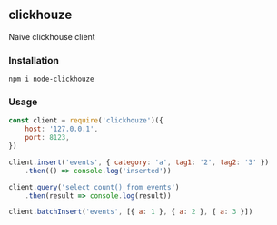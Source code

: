 ## clickhouze

Naive clickhouse client

### Installation

```
npm i node-clickhouze
```

### Usage

```javascript
const client = require('clickhouze')({
	host: '127.0.0.1',
	port: 8123,
})

client.insert('events', { category: 'a', tag1: '2', tag2: '3' })
	.then(() => console.log('inserted'))

client.query('select count() from events')
	.then(result => console.log(result))

client.batchInsert('events', [{ a: 1 }, { a: 2 }, { a: 3 }])
```
